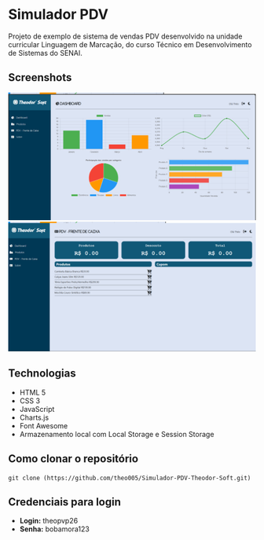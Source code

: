 # Simulador PDV

Projeto de exemplo de sistema de vendas PDV desenvolvido na unidade curricular Linguagem de Marcação, do curso Técnico em Desenvolvimento de Sistemas do SENAI.

## Screenshots 

![Tela de Dashboard](https://github.com/theo005/Simulador-PDV-Theodor-Soft/blob/master/telas/dashboard.png "Descrição da imagem")
![Tela de PDV](https://github.com/theo005/Simulador-PDV-Theodor-Soft/blob/master/telas/pdv.png "Descrição da imagem")

## Technologias 

- HTML 5
- CSS 3 
- JavaScript
- Charts.js
- Font Awesome
- Armazenamento local com Local Storage e Session Storage

    
## Como clonar o repositório

```console
git clone (https://github.com/theo005/Simulador-PDV-Theodor-Soft.git)
```

## Credenciais para login

- **Login:** theopvp26
- **Senha:** bobamora123
